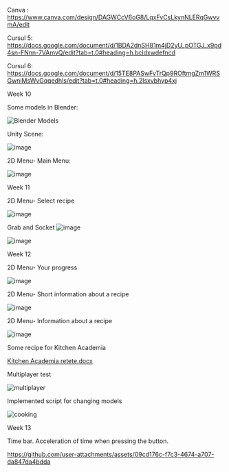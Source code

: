 Canva : https://www.canva.com/design/DAGWCcV6oG8/LqxFvCsLkynNLERqGwvvmA/edit

Cursul 5: https://docs.google.com/document/d/1BDA2dnSH81m4jD2yU_pOTGJ_x9pd4sn-FNnn-7VAmvQ/edit?tab=t.0#heading=h.bcldxwdefncd

Cursul 6: https://docs.google.com/document/d/15TE8PASwFvTrQp9ROftmgZm1WRSGwniMsWvGqqedhls/edit?tab=t.0#heading=h.2lsxvbhyp4xj


Week 10

Some models in Blender:

![Blender Models](https://github.com/user-attachments/assets/3d51178f-c01c-474a-ab62-8556c0af14c6)

Unity Scene:

![image](https://github.com/user-attachments/assets/0c62eca1-adbe-4428-8de4-7fa1f6cab0e6)

2D Menu- Main Menu:

![image](https://github.com/user-attachments/assets/94e93461-9be6-419e-8da5-854278375346)


Week 11

2D Menu- Select recipe

![image](https://github.com/user-attachments/assets/8624c490-f2c2-45ae-be38-f7453b12b40d)

Grab and Socket
![image](https://github.com/user-attachments/assets/c76b5f4a-4949-4074-9fdd-b287f2aa2152)

![image](https://github.com/user-attachments/assets/ab154202-b227-4ad7-a059-4890f2826905)


Week 12

2D Menu- Your progress

![image](https://github.com/user-attachments/assets/57d49ffa-8ca0-4d00-9bc5-597daf0fc70e)


2D Menu- Short information about a recipe

![image](https://github.com/user-attachments/assets/dd03ff4c-2850-4fb3-b538-69702d81d3e2)

2D Menu- Information about a recipe

![image](https://github.com/user-attachments/assets/aa2162ba-8e50-41c6-bbbd-44f0a80783ea)


Some recipe for Kitchen Academia


[Kitchen Academia retete.docx](https://github.com/user-attachments/files/18185511/Kitchen.Academia.retete.docx)


Multiplayer test

![multiplayer](https://github.com/user-attachments/assets/3736dc23-061b-4a88-ae7c-1bd4f83986c9)

Implemented script for changing models

![cooking](https://github.com/user-attachments/assets/bbb0a29e-ea48-4a40-b9fc-663b23fe7c4f)

Week 13


Time bar. Acceleration of time when pressing the button.


https://github.com/user-attachments/assets/09cd176c-f7c3-4674-a707-da847da4bdda


